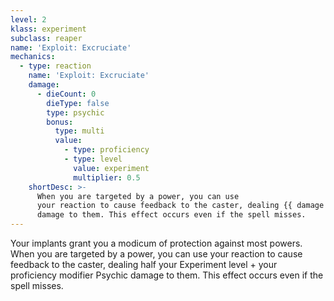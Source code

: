 ```yaml
---
level: 2
klass: experiment
subclass: reaper
name: 'Exploit: Excruciate'
mechanics:
  - type: reaction
    name: 'Exploit: Excruciate'
    damage:
      - dieCount: 0
        dieType: false
        type: psychic
        bonus:
          type: multi
          value:
            - type: proficiency
            - type: level
              value: experiment
              multiplier: 0.5
    shortDesc: >-
      When you are targeted by a power, you can use
      your reaction to cause feedback to the caster, dealing {{ damage }} Psychic
      damage to them. This effect occurs even if the spell misses.
---
```

Your implants grant you a modicum of protection against most powers. When you are targeted by a power, you can use
your reaction to cause feedback to the caster, dealing half your Experiment level + your proficiency modifier Psychic
damage to them. This effect occurs even if the spell misses.
